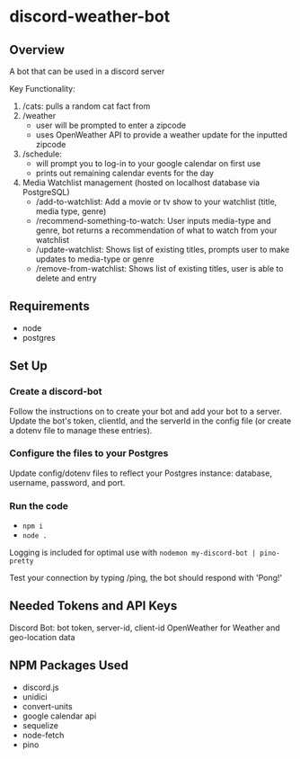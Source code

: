 # discord-weather-bot

## Overview
A bot that can be used in a discord server

Key Functionality: 
1) /cats: pulls a random cat fact from 
2) /weather
    - user will be prompted to enter a zipcode
    - uses OpenWeather API to provide a weather update for the inputted zipcode
3) /schedule: 
    - will prompt you to log-in to your google calendar on first use
    - prints out remaining calendar events for the day
4) Media Watchlist management (hosted on localhost database via PostgreSQL)
     - /add-to-watchlist: Add a movie or tv show to your watchlist (title, media type, genre)
     - /recommend-something-to-watch: User inputs media-type and genre, bot returns a recommendation of what to watch from your watchlist
     - /update-watchlist: Shows list of existing titles, prompts user to make updates to media-type or genre
     - /remove-from-watchlist: Shows list of existing titles, user is able to delete and entry


## Requirements
- node
- postgres

## Set Up

### Create a discord-bot
Follow the instructions on to create your bot and add your bot to a server. Update the bot's token, clientId, and the serverId in the config file (or create a dotenv file to manage these entries). 

### Configure the files to your Postgres
Update config/dotenv files to reflect your Postgres instance: database, username, password, and port.

### Run the code
- ```npm i``` 
- ```node .```

Logging is included for optimal use with ```nodemon my-discord-bot | pino-pretty```

Test your connection by typing /ping, the bot should respond with 'Pong!'

## Needed Tokens and API Keys
Discord Bot: bot token, server-id, client-id
OpenWeather for Weather and geo-location data


## NPM Packages Used

- discord.js
- unidici
- convert-units
- google calendar api 
- sequelize
- node-fetch
- pino